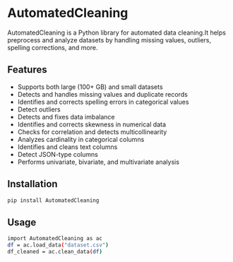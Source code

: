 # AutomatedCleaning

AutomatedCleaning is a Python library for automated data cleaning.It helps preprocess and analyze datasets by handling missing values, outliers, spelling corrections, and more.

## Features
- Supports both large (100+ GB) and small datasets
- Detects and handles missing values and duplicate records
- Identifies and corrects spelling errors in categorical values
- Detect outliers
- Detects and fixes data imbalance
- Identifies and corrects skewness in numerical data
- Checks for correlation and detects multicollinearity
- Analyzes cardinality in categorical columns
- Identifies and cleans text columns
- Detect JSON-type columns
- Performs univariate, bivariate, and multivariate analysis


## Installation
```bash
pip install AutomatedCleaning
```

## Usage
```bash
import AutomatedCleaning as ac
df = ac.load_data("dataset.csv")
df_cleaned = ac.clean_data(df)
```
